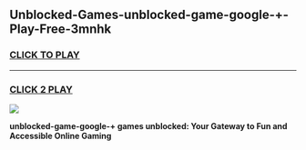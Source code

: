 
## Unblocked-Games-unblocked-game-google-+-Play-Free-3mnhk
<h3>
<a href="https://premium76.site?title=unblocked-game-google-+&ref=21A">CLICK TO PLAY</a></h3>
<hr>

<h3>
<a href="https://premium76.site?title=unblocked-game-google-+&ref=21A">CLICK 2 PLAY</a>
  
</h3>

<a href="https://premium76.site?title=unblocked-game-google-+&ref=21A"><img src="https://clearcache.store/games.png"></a>


**unblocked-game-google-+ games unblocked: Your Gateway to Fun and Accessible Online Gaming**
